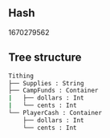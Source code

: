 ## Hash
1670279562

## Tree structure
```bash
Tithing
├── Supplies : String
├── CampFunds : Container
|   ├── dollars : Int
|   └── cents : Int
└── PlayerCash : Container
    ├── dollars : Int
    └── cents : Int
```

